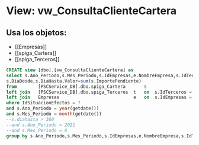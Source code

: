 # View: vw_ConsultaClienteCartera

## Usa los objetos:
- [[Empresas]]
- [[spiga_Cartera]]
- [[spiga_Terceros]]

```sql
CREATE view [dbo].[vw_ConsultaClienteCartera] as
select s.Ano_Periodo,s.Mes_Periodo,s.IdEmpresas,e.NombreEmpresa,s.IdTerceros,t.NifCif,s.NombreTercero,
s.DiaDesde,s.DiaHasta,Valor=sum(s.ImportePendiente)
from		[PSCService_DB].dbo.spiga_Cartera		s
left join	[PSCService_DB].dbo.spiga_Terceros	t	on	s.IdTerceros = t.PkTerceros
left join	Empresas							e	on	s.IdEmpresas = e.CodigoEmpresa
where IdSituacionEfectos = 7
and s.Ano_Periodo = year(getdate())
and s.Mes_Periodo = month(getdate())
--s.diahasta > 360
--and s.Ano_Periodo = 2021
--and s.Mes_Periodo = 6
group by s.Ano_Periodo,s.Mes_Periodo,s.IdEmpresas,e.NombreEmpresa,s.IdTerceros,t.NifCif,s.NombreTercero,s.DiaDesde,s.DiaHasta

```
